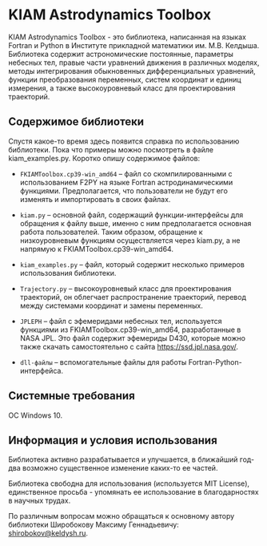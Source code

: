 # KIAM Astrodynamics Toolbox

KIAM Astrodynamics Toolbox - это библиотека, написанная на языках Fortran и Python в Институте прикладной математики им. М.В. Келдыша.
Библиотека содержит астрономические постоянные, параметры небесных тел, правые части уравнений движения в различных моделях, методы интегрирования обыкновенных дифференциальных уравнений, функции преобразования переменных, систем координат и единиц измерения, а также высокоуровневый класс для проектирования траекторий.

## Содержимое библиотеки

Спустя какое-то время здесь появится справка по использованию библиотеки. Пока что примеры можно посмотреть в файле kiam_examples.py.
Коротко опишу содержимое файлов:

- `FKIAMToolbox.cp39-win_amd64` – файл со скомпилированными с использованием F2PY на языке Fortran астродинамическими функциями. Предполагается, что пользователи не будут его изменять и импортировать в своих файлах.

- `kiam.py` – основной файл, содержащий функции-интерфейсы для обращения к файлу выше, именно с ним предполагается основная работа пользователей. Таким образом, обращение к низкоуровневым функциям осуществляется через kiam.py, а не напрямую к FKIAMToolbox.cp39-win_amd64.

- `kiam_examples.py` – файл, который содержит несколько примеров использования библиотеки.

- `Trajectory.py` – высокоуровневый класс для проектирования траекторий, он облегчает распространение траекторий, перевод между системами координат и замены переменных.

- `JPLEPH` – файл с эфемеридами небесных тел, используется функциями из FKIAMToolbox.cp39-win_amd64, разработанные в NASA JPL. Это файл содержит эфемериды D430, которые можно также скачать самостоятельно с сайта https://ssd.jpl.nasa.gov/.

- `dll-файлы` – вспомогательные файлы для работы Fortran-Python-интерфейса.

## Системные требования

ОС Windows 10.

## Информация и условия использования

Библиотека активно разрабатывается и улучшается, в ближайший год-два возможно существенное изменение каких-то ее частей.

Библиотека свободна для использования (используется MIT License), единственное просьба - упомянать ее использование в благодарностях в научных трудах.

По различным вопросам можно обращаться к основному автору библиотеки Широбокову Максиму Геннадьевичу: shirobokov@keldysh.ru.
